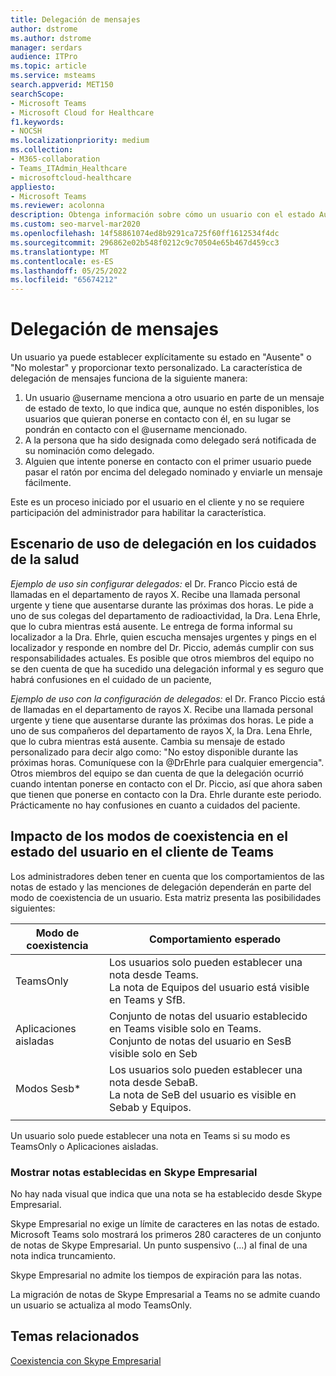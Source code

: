 ```yaml
---
title: Delegación de mensajes
author: dstrome
ms.author: dstrome
manager: serdars
audience: ITPro
ms.topic: article
ms.service: msteams
search.appverid: MET150
searchScope:
- Microsoft Teams
- Microsoft Cloud for Healthcare
f1.keywords:
- NOCSH
ms.localizationpriority: medium
ms.collection:
- M365-collaboration
- Teams_ITAdmin_Healthcare
- microsoftcloud-healthcare
appliesto:
- Microsoft Teams
ms.reviewer: acolonna
description: Obtenga información sobre cómo un usuario con el estado Ausente o No molestar puede establecer explícitamente a otro usuario como delegado en su mensaje de estado.
ms.custom: seo-marvel-mar2020
ms.openlocfilehash: 14f58861074ed8b9291ca725f60ff1612534f4dc
ms.sourcegitcommit: 296862e02b548f0212c9c70504e65b467d459cc3
ms.translationtype: MT
ms.contentlocale: es-ES
ms.lasthandoff: 05/25/2022
ms.locfileid: "65674212"
---
```

# <a name="message-delegation"></a>Delegación de mensajes

Un usuario ya puede establecer explícitamente su estado en "Ausente" o "No molestar" y proporcionar texto personalizado. La característica de delegación de mensajes funciona de la siguiente manera:

1. Un usuario @username menciona a otro usuario en parte de un mensaje de estado de texto, lo que indica que, aunque no estén disponibles, los usuarios que quieran ponerse en contacto con él, en su lugar se pondrán en contacto con el @username mencionado.
2. A la persona que ha sido designada como delegado será notificada de su nominación como delegado.
3. Alguien que intente ponerse en contacto con el primer usuario puede pasar el ratón por encima del delegado nominado y enviarle un mensaje fácilmente.  

Este es un proceso iniciado por el usuario en el cliente y no se requiere participación del administrador para habilitar la característica. 

## <a name="delegation-use-scenario-in-healthcare"></a>Escenario de uso de delegación en los cuidados de la salud

*Ejemplo de uso sin configurar delegados:*  el Dr. Franco Piccio está de llamadas en el departamento de rayos X. Recibe una llamada personal urgente y tiene que ausentarse durante las próximas dos horas. Le pide a uno de sus colegas del departamento de radioactividad, la Dra. Lena Ehrle, que lo cubra mientras está ausente. Le entrega de forma informal su localizador a la Dra. Ehrle, quien escucha mensajes urgentes y pings en el localizador y responde en nombre del Dr. Piccio, además cumplir con sus responsabilidades actuales. Es posible que otros miembros del equipo no se den cuenta de que ha sucedido una delegación informal y es seguro que habrá confusiones en el cuidado de un paciente,

*Ejemplo de uso con la configuración de delegados:* el Dr. Franco Piccio está de llamadas en el departamento de rayos X. Recibe una llamada personal urgente y tiene que ausentarse durante las próximas dos horas. Le pide a uno de sus compañeros del departamento de rayos X, la Dra. Lena Ehrle, que lo cubra mientras está ausente. Cambia su mensaje de estado personalizado para decir algo como: "No estoy disponible durante las próximas horas. Comuníquese con la @DrEhrle para cualquier emergencia".  Otros miembros del equipo se dan cuenta de que la delegación ocurrió cuando intentan ponerse en contacto con el Dr. Piccio, así que ahora saben que tienen que ponerse en contacto con la Dra. Ehrle durante este periodo. Prácticamente no hay confusiones en cuanto a cuidados del paciente.

## <a name="impact-of-co-existence-modes-on-user-status-in-the-teams-client"></a>Impacto de los modos de coexistencia en el estado del usuario en el cliente de Teams

Los administradores deben tener en cuenta que los comportamientos de las notas de estado y las menciones de delegación dependerán en parte del modo de coexistencia de un usuario. Esta matriz presenta las posibilidades siguientes:

|Modo de coexistencia | Comportamiento esperado|
|---|---|
|TeamsOnly |Los usuarios solo pueden establecer una nota desde Teams. <br> La nota de Equipos del usuario está visible en Teams y SfB. |
|Aplicaciones aisladas | Conjunto de notas del usuario establecido en Teams visible solo en Teams. <br> Conjunto de notas del usuario en SesB visible solo en Seb |
|Modos Sesb* | Los usuarios solo pueden establecer una nota desde SebaB. <br> La nota de SeB del usuario es visible en Sebab y Equipos.  |
|||

Un usuario solo puede establecer una nota en Teams si su modo es TeamsOnly o Aplicaciones aisladas.  

### <a name="displaying-notes-set-in-skype-for-business"></a>Mostrar notas establecidas en Skype Empresarial
  
No hay nada visual que indica que una nota se ha establecido desde Skype Empresarial.

Skype Empresarial no exige un límite de caracteres en las notas de estado. Microsoft Teams solo mostrará los primeros 280 caracteres de un conjunto de notas de Skype Empresarial. Un punto suspensivo (...) al final de una nota indica truncamiento.
  
Skype Empresarial no admite los tiempos de expiración para las notas.

La migración de notas de Skype Empresarial a Teams no se admite cuando un usuario se actualiza al modo TeamsOnly.

## <a name="related-topics"></a>Temas relacionados

[Coexistencia con Skype Empresarial](../../coexistence-chat-calls-presence.md)
